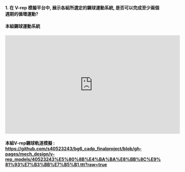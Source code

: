 #### 1. 在 V-rep 模擬平台中, 展示各組所選定的鋼球運動系統, 是否可以完成至少兩個週期的循環運動?

#### 本組鋼球運動系統

#### <iframe width="560" height="315" src="https://www.youtube.com/embed/A3ACxl0PbP8" frameborder="0" allow="autoplay; encrypted-media" allowfullscreen></iframe>

#### 本組V-rep鋼球軌道模擬 : https://github.com/s40523243/bg6_cadp_finalproject/blob/gh-pages/mech_design/v-rep_models/40523243%E5%80%8B%E4%BA%BA%E8%BB%8C%E9%81%93%E7%B3%BB%E7%B5%B1.ttt?raw=true



